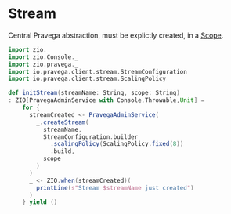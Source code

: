 # Stream

Central Pravega abstraction, must be explictly created, in a [Scope](scope.md).

```scala mdoc:invisible
import zio._
import zio.Console._
import zio.pravega._
import io.pravega.client.stream.StreamConfiguration
import io.pravega.client.stream.ScalingPolicy
```


```scala mdoc
def initStream(streamName: String, scope: String)
: ZIO[PravegaAdminService with Console,Throwable,Unit] =
    for {
      streamCreated <- PravegaAdminService(
        _.createStream(
          streamName,
          StreamConfiguration.builder
            .scalingPolicy(ScalingPolicy.fixed(8))
            .build,
          scope
        )
      )
      _ <- ZIO.when(streamCreated)(
        printLine(s"Stream $streamName just created")
      )
    } yield ()

````

